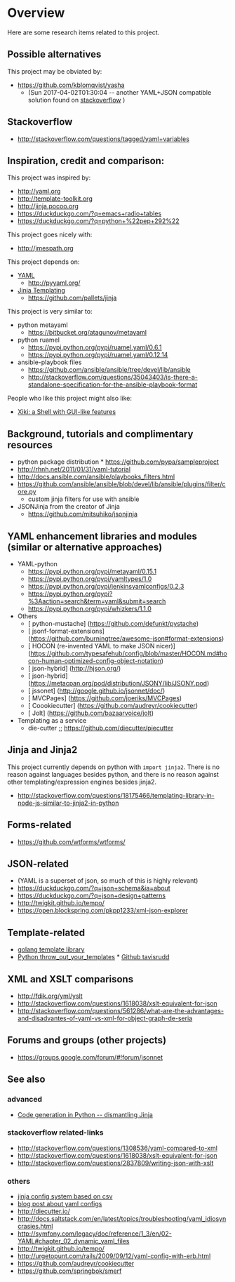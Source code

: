 # Overview

Here are some research items related to this project.

## Possible alternatives

This project may be obviated by:
* https://github.com/kblomqvist/yasha
   * (Sun 2017-04-02T01:30:04 -- another YAML+JSON compatible solution found on [stackoverflow](http://stackoverflow.com/a/612817/42223) )

## Stackoverflow
* http://stackoverflow.com/questions/tagged/yaml+variables

## Inspiration, credit and comparison:

This project was inspired by:

* http://yaml.org
* http://template-toolkit.org
* http://jinja.pocoo.org
* https://duckduckgo.com/?q=emacs+radio+tables
* https://duckduckgo.com/?q=python+%22pep+292%22

This project goes nicely with:
* http://jmespath.org

This project depends on:

* [YAML](http://yaml.org)
    * http://pyyaml.org/
* [Jinja Templating](http://jinja.pocoo.org)
    * https://github.com/pallets/jinja

This project is very similar to:

* python metayaml
    * https://bitbucket.org/atagunov/metayaml
* python ruamel
    * https://pypi.python.org/pypi/ruamel.yaml/0.6.1
    * https://pypi.python.org/pypi/ruamel.yaml/0.12.14
* ansible-playbook files
    * https://github.com/ansible/ansible/tree/devel/lib/ansible
    * http://stackoverflow.com/questions/35043403/is-there-a-standalone-specification-for-the-ansible-playbook-format

People who like this project might also like:

* [Xiki: a Shell with GUI-like features](https://github.com/trogdoro/xiki)

## Background, tutorials and complimentary resources
* python package distribution
      * https://github.com/pypa/sampleproject
* http://rhnh.net/2011/01/31/yaml-tutorial
* http://docs.ansible.com/ansible/playbooks_filters.html
* https://github.com/ansible/ansible/blob/devel/lib/ansible/plugins/filter/core.py
   * custom jinja filters for use with ansible
* JSONJinja from the creator of Jinja
   * https://github.com/mitsuhiko/jsonjinja

## YAML enhancement libraries and modules (similar or alternative approaches)
* YAML-python
  * https://pypi.python.org/pypi/metayaml/0.15.1
  * https://pypi.python.org/pypi/yamltypes/1.0
  * https://pypi.python.org/pypi/jenkinsyamlconfigs/0.2.3
  * https://pypi.python.org/pypi?%3Aaction=search&term=yaml&submit=search
  * https://pypi.python.org/pypi/whizkers/1.1.0
* Others
  * [ python-mustache]  (https://github.com/defunkt/pystache)
  * [ jsonf-format-extensions]  (https://github.com/burningtree/awesome-json#format-extensions)
  * [ HOCON (re-invented YAML to make JSON nicer)]  (https://github.com/typesafehub/config/blob/master/HOCON.md#hocon-human-optimized-config-object-notation)
  * [ json-hybrid]  (http://hjson.org/)
  * [ json-hybrid]  (https://metacpan.org/pod/distribution/JSONY/lib/JSONY.pod)
  * [ jssonet]  (http://google.github.io/jsonnet/doc/)
  * [ MVCPages]  (https://github.com/joeriks/MVCPages)
  * [ Coookiecutter]  (https://github.com/audreyr/cookiecutter)
  * [ Jolt]  (https://github.com/bazaarvoice/jolt)
* Templating as a service
   * die-cutter ;; https://github.com/diecutter/piecutter

## Jinja and Jinja2

This project currently depends on python with `import jinja2`.
There is no reason against languages besides python, and there is no reason against other templating/expression engines besides jinja2.

* http://stackoverflow.com/questions/18175466/templating-library-in-node-js-similar-to-jinja2-in-python

## Forms-related
* https://github.com/wtforms/wtforms/

## JSON-related

* (YAML is a superset of json, so much of this is highly relevant)
* https://duckduckgo.com/?q=json+schema&ia=about
* https://duckduckgo.com/?q=json+design+patterns
* http://twigkit.github.io/tempo/
* https://open.blockspring.com/pkpp1233/xml-json-explorer

## Template-related

* [golang template library](https://github.com/gliderlabs/sigil)
* [Python throw_out_your_templates](https://github.com/tavisrudd/throw_out_your_templates)
      * [Github tavisrudd](https://github.com/tavisrudd)

## XML and XSLT comparisons

* http://fdik.org/yml/yslt
* http://stackoverflow.com/questions/1618038/xslt-equivalent-for-json
* http://stackoverflow.com/questions/561286/what-are-the-advantages-and-disadvantes-of-yaml-vs-xml-for-object-graph-de-seria

## Forums and groups (other projects)

* https://groups.google.com/forum/#!forum/jsonnet

## See also

### advanced
* [Code generation in Python -- dismantling Jinja](https://www.youtube.com/watch?v=jXlR0Icvvh8)

### stackoverflow related-links

* http://stackoverflow.com/questions/1308536/yaml-compared-to-xml
* http://stackoverflow.com/questions/1618038/xslt-equivalent-for-json
* http://stackoverflow.com/questions/2837809/writing-json-with-xslt

### others
* [jinja config system based on csv](http://www.ifconfig.it/wordpress/2014/04/qpc_jinja2/)
* [blog post about yaml configs](https://keepingitclassless.net/2014/03/network-config-templates-jinja2/)
* http://diecutter.io/
* http://docs.saltstack.com/en/latest/topics/troubleshooting/yaml_idiosyncrasies.html
* http://symfony.com/legacy/doc/reference/1_3/en/02-YAML#chapter_02_dynamic_yaml_files
* http://twigkit.github.io/tempo/
* http://urgetopunt.com/rails/2009/09/12/yaml-config-with-erb.html
* https://github.com/audreyr/cookiecutter
* https://github.com/springbok/smerf
